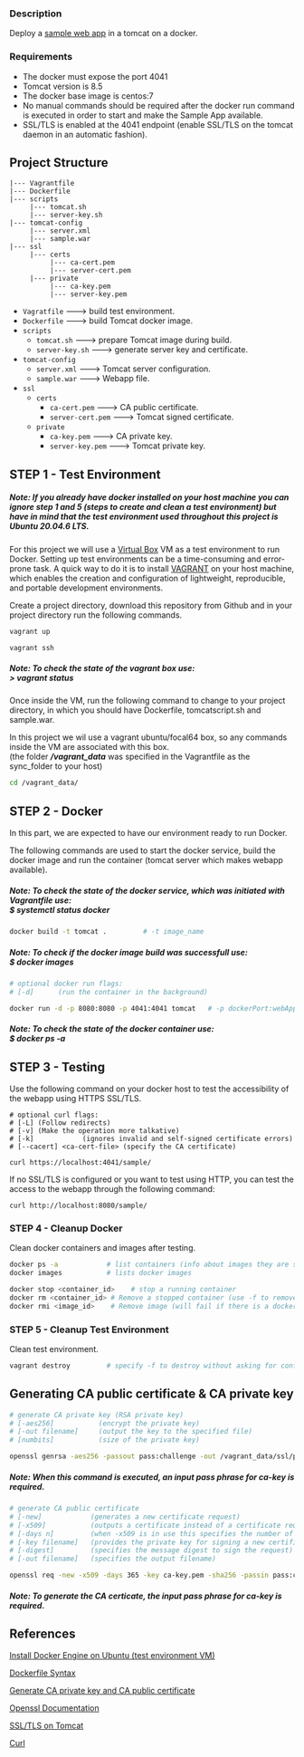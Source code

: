 
### Description
Deploy a [sample web app](https://tomcat.apache.org/tomcat-8.5-doc/appdev/sample/) in a tomcat on a docker. 


### Requirements
- The docker must expose the port 4041
- Tomcat version is 8.5
- The docker base image is centos:7
- No manual commands should be required after the docker run command is executed in order to start and make the Sample App available.
- SSL/TLS is enabled at the 4041 endpoint (enable SSL/TLS on the tomcat daemon in an automatic fashion).

## Project Structure

```
|--- Vagrantfile
|--- Dockerfile
|--- scripts
     |--- tomcat.sh
     |--- server-key.sh
|--- tomcat-config
     |--- server.xml
     |--- sample.war
|--- ssl
     |--- certs
          |--- ca-cert.pem
          |--- server-cert.pem
     |--- private
          |--- ca-key.pem
          |--- server-key.pem
```

* `Vagratfile` ---> build test environment.
* `Dockerfile` ---> build Tomcat docker image.
* `scripts`
  * `tomcat.sh`  ---> prepare Tomcat image during build.
  * `server-key.sh` ---> generate server key and certificate.
* `tomcat-config`
  * `server.xml` ---> Tomcat server configuration.
  * `sample.war` ---> Webapp file.
* `ssl`
  * `certs`
    * `ca-cert.pem` ---> CA public certificate.
    * `server-cert.pem` ---> Tomcat signed certificate.
  * `private`
    * `ca-key.pem` ---> CA private key.
    * `server-key.pem` ---> Tomcat private key.

## STEP 1 - Test Environment

##### Note: If you already have docker installed on your host machine you can ignore step 1 and 5 (steps to create and clean a test environment) but have in mind that the test environment used throughout this project is Ubuntu 20.04.6 LTS.

For this project we will use a [Virtual Box](https://www.virtualbox.org/wiki/Downloads) VM as a test environment to run Docker. Setting up test environments can be a time-consuming and error-prone task. A quick way to do it is to install [VAGRANT](https://developer.hashicorp.com/vagrant/docs/installation) on your host machine, which enables the creation and configuration of lightweight, reproducible, and portable development environments.

Create a project directory, download this repository from Github and in your project directory run the following commands.

```powershell
vagrant up
```
```powershell
vagrant ssh
```

##### Note: To check the state of the vagrant box use: <br> > _**vagrant status**_

Once inside the VM, run the following command to change to your project directory, in which you should have Dockerfile, tomcatscript.sh and sample.war.

In this project we wil use a vagrant ubuntu/focal64 box, so any commands inside the VM are associated with this box. <br>
(the folder _**/vagrant_data**_ was specified in the Vagrantfile as the sync_folder to your host)

```bash
cd /vagrant_data/
```

## STEP 2 - Docker

In this part, we are expected to have our environment ready to run Docker.

The following commands are used to start the docker service, build the docker image and run the container (tomcat server which makes webapp available).

##### Note: To check the state of the docker service, which was initiated with Vagrantfile use: <br> $ _**systemctl status docker**_

```bash          
docker build -t tomcat .         # -t image_name         
```

##### Note: To check if the docker image build was successfull use: <br> $ _**docker images**_

```bash
# optional docker run flags:
# [-d]      (run the container in the background)

docker run -d -p 8080:8080 -p 4041:4041 tomcat   # -p dockerPort:webAppPort
```

##### Note: To check the state of the docker container use: <br> $ _**docker ps -a**_

## STEP 3 - Testing

Use the following command on your docker host to test the accessibility of the webapp using HTTPS SSL/TLS.

```shell
# optional curl flags:
# [-L] (Follow redirects)
# [-v] (Make the operation more talkative)
# [-k]            (ignores invalid and self-signed certificate errors)    
# [--cacert] <ca-cert-file> (specify the CA certificate)

curl https://localhost:4041/sample/ 
```

If no SSL/TLS is configured or you want to test using HTTP, you can test the access to the webapp through the following command:

```shell  
curl http://localhost:8080/sample/ 
```

### STEP 4 - Cleanup Docker

Clean docker containers and images after testing.

```bash
docker ps -a            # list containers (info about images they are spun from)
docker images           # lists docker images 

docker stop <container_id>    # stop a running container           
docker rm <container_id> # Remove a stopped container (use -f to remove a running container)
docker rmi <image_id>    # Remove image (will fail if there is a docker container referencing image)
```

### STEP 5 - Cleanup Test Environment

Clean test environment.

```powershell
vagrant destroy         # specify -f to destroy without asking for confirmation
```

##  Generating CA public certificate & CA private key

```bash
# generate CA private key (RSA private key)
# [-aes256]           (encrypt the private key)
# [-out filename]     (output the key to the specified file)
# [numbits]           (size of the private key)

openssl genrsa -aes256 -passout pass:challenge -out /vagrant_data/ssl/private/ca-key.pem 4096  
```

##### Note: When this command is executed, an input pass phrase for ca-key is required. 

```bash
# generate CA public certificate
# [-new]            (generates a new certificate request)
# [-x509]           (outputs a certificate instead of a certificate request)
# [-days n]         (when -x509 is in use this specifies the number of days to certify the certificate)
# [-key filename]   (provides the private key for signing a new certificate or certificate request)
# [-digest]         (specifies the message digest to sign the request)
# [-out filename]   (specifies the output filename)

openssl req -new -x509 -days 365 -key ca-key.pem -sha256 -passin pass:challenge -out /vagrant_data/ssl/certs/ca-cert.pem
```
##### Note: To generate the CA certicate, the input pass phrase for ca-key is required.

## References

[Install Docker Engine on Ubuntu (test environment VM)]( https://docs.docker.com/engine/install/ubuntu/ )

[Dockerfile Syntax](https://docs.docker.com/reference/dockerfile/) 

[Generate CA private key and CA public certificate](https://docs.docker.com/engine/security/protect-access/) 

[Openssl Documentation](https://www.openssl.org/docs/man3.3/man1/openssl.html)

[SSL/TLS on Tomcat](https://tomcat.apache.org/tomcat-8.5-doc/ssl-howto.html)

[Curl](https://curl.se/docs/sslcerts.html)

